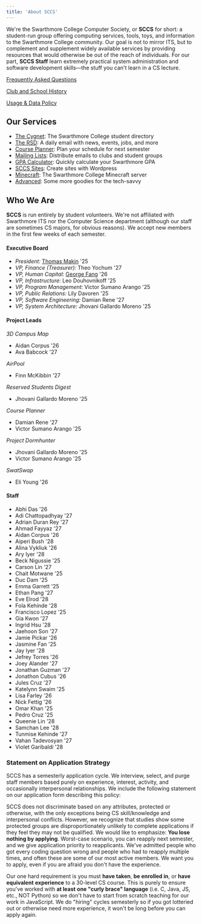 ```yaml
---
title: 'About SCCS'
---
```


We're the Swarthmore College Computer Society, or **SCCS** for short: a student-run group offering
computing services, tools, toys, and information to the Swarthmore College community. Our goal is
not to mirror ITS, but to complement and supplement widely available services by providing resources
that would otherwise be out of the reach of individuals. For our part, **SCCS Staff** learn extremely
practical system administration and software development skills&mdash;the stuff you can't learn in a
CS lecture.

[Frequently Asked Questions](/docs/faq)

[Club and School History](/docs/history)

[Usage & Data Policy](/docs/policy)

## Our Services

- [The Cygnet](https://cygnet.sccs.swarthmore.edu): The Swarthmore College student directory
- [The RSD](https://rsd.sccs.swarthmore.edu): A daily email with news, events, jobs, and more
- [Course Planner](https://schedule.sccs.swarthmore.edu): Plan your schedule for next semester
- [Mailing Lists](https://lists.sccs.swarthmore.edu): Distribute emails to clubs and student groups
- [GPA Calculator](https://gpacalc.sccs.swarthmore.edu): Quickly calculate your Swarthmore GPA
- [SCCS Sites](https://sites.sccs.swarthmore.edu): Create sites with Wordpress
- [Minecraft](https://www.sccs.swarthmore.edu/minecraft): The Swarthmore College Minecraft server
- [Advanced](/docs/advanced-services): Some more goodies for the tech-savvy

## Who We Are

**SCCS** is run entirely by student volunteers. We're not affiliated with Swarthmore ITS nor the
Computer Science department (although our staff are sometimes CS majors, for obvious reasons). We
accept new members in the first few weeks of each semester.

#### Executive Board

- *President:* [Thomas Makin](https://thomasmak.in/) '25
- *VP, Finance (Treasurer):* Theo Yochum '27
- *VP, Human Capital:* [George Fang](https://geofang.com/) '26
- *VP, Infrastructure:* Leo Douhovnikoff '25
- *VP, Program Management:*  Victor Sumano Arango '25
- *VP, Public Relations:* Lily Davoren '25
- *VP, Software Engineering:*  Damian Rene '27
- *VP, System Architecture:* Jhovani Gallardo Moreno '25

#### Project Leads

*3D Campus Map*

- Aidan Corpus '26
- Ava Babcock '27

*AirPool*

- Finn McKibbin '27

*Reserved Students Digest*

- Jhovani Gallardo Moreno '25

*Course Planner*

- Damian Rene '27
- Victor Sumano Arango '25

*Project Dormhunter*

- Jhovani Gallardo Moreno '25
- Victor Sumano Arango '25

*SwatSwap*

- Eli Young '26

#### Staff

- Abhi Das '26
- Adi Chattopadhyay '27
- Adrian Duran Rey '27
- Ahmad Fayyaz '27
- Aidan Corpus '26
- Aiperi Bush '28
- Alina Vykliuk '26
- Ary Iyer '28
- Beck Nigussie '25
- Carson Lin '27
- Chait Motwane '25
- Duc Dam '25
- Emma Garrett '25
- Ethan Pang '27
- Eve Elrod '28
- Fola Kehinde '28
- Francisco Lopez '25
- Gia Kwon '27
- Ingrid Hsu '28
- Jaehoon Son '27
- Jamie Pickar '26
- Jasmine Fan '25
- Jay Iyer '28
- Jefrey Torres '26
- Joey Alander '27
- Jonathan Guzman '27
- Jonathon Cubus '26
- Jules Cruz '27
- Katelynn Swaim '25
- Lisa Farley '26
- Nick Fettig '26
- Omar Khan '25
- Pedro Cruz '25
- Queenie Lin '28
- Samchan Lee '28
- Tunmise Kehinde '27
- Vahan Tadevosyan '27
- Violet Garibaldi '28

### Statement on Application Strategy
SCCS has a semesterly application cycle. We interview, select, and purge staff members based
purely on experience, interest, activity, and occasionally interpersonal relationships. We
include the following statement on our application form describing this policy:

SCCS does not discriminate based on any attributes, protected or otherwise, with the only
exceptions being CS skill/knowledge and interpersonal conflicts. However, we recognize that
studies show some protected groups are disproportionately unlikely to complete applications if
they feel they may not be qualified. We would like to emphasize: **You lose nothing by applying**.
Worst-case scenario, you can reapply next semester, and we give application priority to
reapplicants. We've admitted people who got every coding question wrong and people who had to
reapply multiple times, and often these are some of our most active members. We want you to
apply, even if you are afraid you don't have the experience. 

Our one hard requirement is you must **have taken**, **be enrolled in**, or **have equivalent**
**experience** to a 30-level CS course. This is purely to ensure you've worked with **at least**
**one "curly brace" language** (i.e. C, Java, JS, etc., NOT Python) so we don't have to start
from scratch teaching for our work in JavaScript. We do "hiring" cycles semesterly so if you got
lotteried out or otherwise need more experience, it won't be long before you can apply again.
